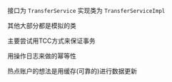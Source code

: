 接口为 `TransferService`
实现类为 `TransferServiceImpl`

其他大部分都是模拟的类

主要尝试用TCC方式来保证事务

用操作日志来做的幂等性

热点账户的想法是用缓存(可靠的)进行数据更新